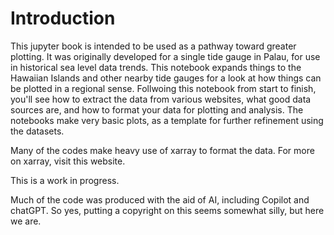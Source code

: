 # Introduction

This jupyter book is intended to be used as a pathway toward greater plotting. It was originally developed for a single tide gauge in Palau, for use in historical sea level data trends. This notebook expands things to the Hawaiian Islands and other nearby tide gauges for a look at how things can be plotted in a regional sense. 
Follwoing this notebook from start to finish, you'll see how to extract the data from various websites, what good data sources are, and how to format your data for plotting and analysis. The notebooks make very basic plots, as a template for further refinement using the datasets. 

Many of the codes make heavy use of xarray to format the data. For more on xarray, visit this website.

This is a work in progress. 

Much of the code was produced with the aid of AI, including Copilot and chatGPT. So yes, putting a copyright on this seems somewhat silly, but here we are.




```{tableofcontents}
```
